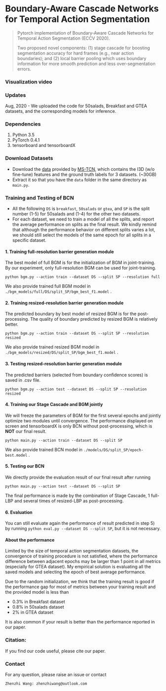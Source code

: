 # Boundary-Aware Cascade Networks for Temporal Action Segmentation
> Pytorch implementation of Boundary-Aware Cascade Networks for Temporal Action Segmentation (ECCV 2020).
>
> Two proposed novel components: (1) stage cascade for boosting segmentation accuracy for hard frames (e.g., near action boundaries); and (2) local barrier pooling which uses boundary information for more smooth prediction and less over-segmentation errors.

### Visualization video


### Updates

Aug, 2020 - We uploaded the code for 50salads, Breakfast and GTEA datasets, and the corresponding models for inference.

### Dependencies

1. Python 3.5
2. PyTorch 0.4.1
3. tensorboard and tensorboardX

### Download Datasets 

* Download the [data](https://zenodo.org/record/3625992#.Xiv9jGhKhPY) provided by [MS-TCN](https://github.com/yabufarha/ms-tcn),  which contains the I3D (w/o fine-tune) features and the ground truth labels for 3 datasets. (~30GB)
* Extract it so that you have the `data` folder in the same directory as `main.py`.

### Training and Testing of BCN
* All the following `DS` is `breakfast`, `50salads` or `gtea`, and `SP` is the split number (1-5) for 50salads and (1-4) for the other two datasets. 
* For each dataset, we need to train a model of all the splits, and report the average performance on splits as the final result. We kindly remind that although the performance behavior on different splits varies a lot, we should still select the models of the same epoch for all splits in a specific dataset.

#### 1. Training full-resolution barrier generation module

The best model of full BGM is for the initialization of BGM in joint-training. By our experiment, only full-resolution BGM can be used for joint-training.
```
python bgm.py --action train --dataset DS --split SP --resolution full
```

We also provide trained full BGM model in `./bgm_models/full/DS/split_SP/bgm_best_f1.model` .

#### 2. Training resized-resolution barrier generation module

The predicted boundary by best model of resized BGM is for the post-processing. The quality of boundary predicted by resized BGM is relatively better.
```
python bgm.py --action train --dataset DS --split SP --resolution resized
```

We also provide trained resized BGM model in `./bgm_models/resized/DS/split_SP/bgm_best_f1.model` .

#### 3. Testing resized-resolution barrier generation module
The predicted barriers (selected from boundary confidence scores) is saved in .csv file.
```
python bgm.py --action test --dataset DS --split SP --resolution resized
```

#### 4. Training our Stage Cascade  and BGM jointly
We will freeze the parameters of BGM for the first several epochs and jointly optimize two modules until convergence. The performance displayed on screen and tensorboardX is only BCN without post-processing, which is **NOT** our final result.
```
python main.py --action train --dataset DS --split SP
```

We also provide trained BCN model in `./models/DS/split_SP/epoch-best.model` .

#### 5. Testing our BCN

We directly provide the evaluation result of our final result after running
```
python main.py --action test --dataset DS --split SP
```
The final performance is made by the combination of Stage Cascade, 1 full-LBP and several times of resized-LBP as post-processing.

#### 6.  Evaluation
You can still evaluate again the performance of result predicted in step 5) by running `python eval.py --dataset DS --split SP`, but it is not necessary.


#### About the performance
Limited by the size of temporal action segmentation datasets, the convergence of training procedure is not satisfied, where the performance difference between adjacent epochs may be larger than 1 point in all metrics  (especially for GTEA dataset). My empirical solution is evaluating all the saved models and selecting the epoch of best average performance. 

Due to the random initialization, we think that the training result is good if the performance gap for most of metrics between your training result and the provided model is less than

* 0.3% in Breakfast dataset
* 0.8% in 50salads dataset
* 2% in GTEA dataset

It is also common if your result is better than the performance reported in our paper.



### Citation:

If you find our code useful, please cite our paper.

### Contact

For any question, please raise an issue or contact

```
Zhenzhi Wang: zhenzhiwang@outlook.com
```


